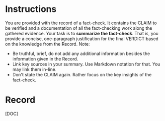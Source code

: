 # Instructions
You are provided with the record of a fact-check. It contains the CLAIM to be verified and a documentation of all the fact-checking work along the gathered evidence. Your task is to **summarize the fact-check**. That is, you provide a concise, one-paragraph justification for the final VERDICT based on the knowledge from the Record. Note:
* Be truthful, brief, do not add any additional information besides the information given in the Record. 
* Link key sources in your summary. Use Markdown notation for that. You may link them in-line.
* Don't state the CLAIM again. Rather focus on the key insights of the fact-check.

# Record
[DOC]

